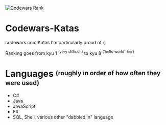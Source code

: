 ![Codewars Rank](https://www.codewars.com/users/n073/badges/large)
# Codewars-Katas
codewars.com Katas I'm particularly proud of :)

Ranking goes from kyu 1 <sup>(very difficult)</sup> to kyu 8 <sup>('hello world'-tier)<sup> 
  
Languages <sup><sub>(roughly in order of how often they were used)</sub></sup>
=========
* C#
* Java
* JavaScript
* F#
* SQL, Shell, various other "dabbled in" language
